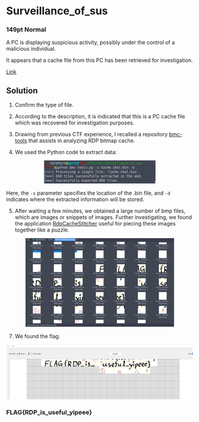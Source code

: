 # Surveillance_of_sus
### 149pt Normal

A PC is displaying suspicious activity, possibly under the control of a malicious individual.

It appears that a cache file from this PC has been retrieved for investigation.

[Link](../files/for-Surveillance-of-sus.zip)

## Solution

1. Confirm the type of file.
2. According to the description, it is indicated that this is a PC cache file which was recovered for investigation purposes.
3. Drawing from previous CTF experience, I recalled a repository [bmc-tools](https://github.com/ANSSI-FR/bmc-tools/blob/master/bmc-tools.py) that assists in analyzing RDP bitmap cache.

4. We used the Python code to extract data:

<p align="center">
  <img src="../assets/yySkFFQ4w7.png" width="300" alt="Execution">
</p>

   Here, the `-s` parameter specifies the location of the .bin file, and `-d` indicates where the extracted information will be stored.

5. After waiting a few minutes, we obtained a large number of bmp files, which are images or snippets of images. Further investigating, we found the application [RdpCacheStitcher](https://github.com/BSI-Bund/RdpCacheStitcher/blob/main/README.md) useful for piecing these images together like a puzzle.
   
<p align="center">
  <img src="../assets/6p2AQ7bTLp.png" width="400" alt="Extracted Images">
</p>

7. We found the flag.

<p align="center">
  <img src="../assets/msrWYbN7fS.png" width="500" alt="Flag">
</p>

### FLAG{RDP_is_useful_yipeee}

